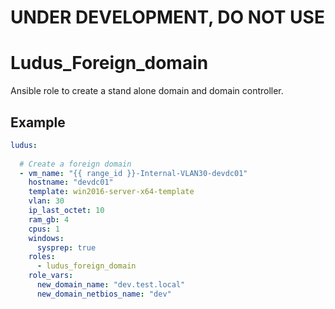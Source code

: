 # UNDER DEVELOPMENT, DO NOT USE

# Ludus_Foreign_domain

Ansible role to create a stand alone domain and domain controller. 

## Example 

```yaml
ludus: 
  
  # Create a foreign domain
  - vm_name: "{{ range_id }}-Internal-VLAN30-devdc01"
    hostname: "devdc01"
    template: win2016-server-x64-template
    vlan: 30
    ip_last_octet: 10
    ram_gb: 4
    cpus: 1
    windows:
      sysprep: true 
    roles:
      - ludus_foreign_domain
    role_vars:
      new_domain_name: "dev.test.local"
      new_domain_netbios_name: "dev"